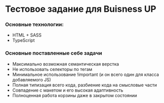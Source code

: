# Тестовое задание для Buisness UP

### Основные технологии:
- HTML + SASS
- TypeScript

### Основные поставленные себе задачи
- Максимально возможная семантическая верстка
- Не использовать селекторы по тегам
- Минимальное использование !important (и он всего один для класса добавляемого JS)
- Полная типизация всего кода, разбиение кода на смысловые части
- Совпадение с макетом и его высокая адаптивность
- Полноценная работа корзины даже в закрытом состоянии


 
 
